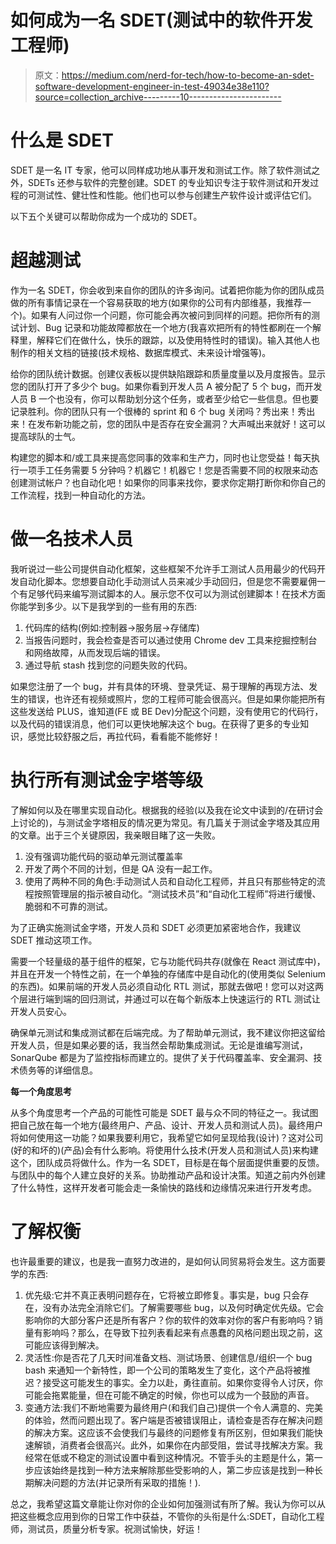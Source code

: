 # 如何成为一名 SDET(测试中的软件开发工程师)

> 原文：<https://medium.com/nerd-for-tech/how-to-become-an-sdet-software-development-engineer-in-test-49034e38e110?source=collection_archive---------10----------------------->

# 什么是 SDET

SDET 是一名 IT 专家，他可以同样成功地从事开发和测试工作。除了软件测试之外，SDETs 还参与软件的完整创建。SDET 的专业知识专注于软件测试和开发过程的可测试性、健壮性和性能。他们也可以参与创建生产软件设计或评估它们。

以下五个关键可以帮助你成为一个成功的 SDET。

# **超越测试**

作为一名 SDET，你会收到来自你的团队的许多询问。试着把你能为你的团队成员做的所有事情记录在一个容易获取的地方(如果你的公司有内部维基，我推荐一个)。如果有人问过你一个问题，你可能会再次被问到同样的问题。把你所有的测试计划、Bug 记录和功能故障都放在一个地方(我喜欢把所有的特性都刷在一个解释里，解释它们在做什么，快乐的跟踪，以及使用特性时的错误)。输入其他人也制作的相关文档的链接(技术规格、数据库模式、未来设计增强等)。

给你的团队统计数据。创建仪表板以提供缺陷跟踪和质量度量以及月度报告。显示您的团队打开了多少个 bug。如果你看到开发人员 A 被分配了 5 个 bug，而开发人员 B 一个也没有，你可以帮助划分这个任务，或者至少给它一些信息。但也要记录胜利。你的团队只有一个很棒的 sprint 和 6 个 bug 关闭吗？秀出来！秀出来！在发布新功能之前，您的团队中是否存在安全漏洞？大声喊出来就好！这可以提高球队的士气。

构建您的脚本和/或工具来提高您同事的效率和生产力，同时也让您受益！每天执行一项手工任务需要 5 分钟吗？机器它！机器它！您是否需要不同的权限来动态创建测试帐户？也自动化吧！如果你的同事来找你，要求你定期打断你和你自己的工作流程，找到一种自动化的方法。

# **做一名技术人员**

我听说过一些公司提供自动化框架，这些框架不允许手工测试人员用最少的代码开发自动化脚本。您想要自动化手动测试人员来减少手动回归，但是您不需要雇佣一个有足够代码来编写测试脚本的人。展示您不仅可以为测试创建脚本！在技术方面你能学到多少。以下是我学到的一些有用的东西:

1.  代码库的结构(例如:控制器->服务层->存储库)
2.  当报告问题时，我会检查是否可以通过使用 Chrome dev 工具来挖掘控制台和网络故障，从而发现后端的错误。
3.  通过导航 stash 找到您的问题失败的代码。

如果您注册了一个 bug，并有具体的环境、登录凭证、易于理解的再现方法、发生的错误，也许还有视频或照片，您的工程师可能会很高兴。但是如果你能把所有这些发送给 PLUS，谁知道(FE 或 BE Dev)分配这个问题，没有使用它的代码行，以及代码的错误消息，他们可以更快地解决这个 bug。在获得了更多的专业知识，感觉比较舒服之后，再拉代码，看看能不能修好！

# 执行所有测试金字塔等级

了解如何以及在哪里实现自动化。根据我的经验(以及我在论文中读到的/在研讨会上讨论的)，与测试金字塔相反的情况更为常见。有几篇关于测试金字塔及其应用的文章。出于三个关键原因，我亲眼目睹了这一失败。

1.  没有强调功能代码的驱动单元测试覆盖率
2.  开发了两个不同的计划，但是 QA 没有一起工作。
3.  使用了两种不同的角色:手动测试人员和自动化工程师，并且只有那些特定的流程按照管理层的指示被自动化。“测试技术员”和“自动化工程师”将进行缓慢、脆弱和不可靠的测试。

为了正确实施测试金字塔，开发人员和 SDET 必须更加紧密地合作，我建议 SDET 推动这项工作。

需要一个轻量级的基于组件的框架，它与功能代码共存(就像在 React 测试库中)，并且在开发一个特性之前，在一个单独的存储库中是自动化的(使用类似 Selenium 的东西)。如果前端的开发人员必须自动化 RTL 测试，那就去做吧！您可以对这两个层进行端到端的回归测试，并通过可以在每个新版本上快速运行的 RTL 测试让开发人员安心。

确保单元测试和集成测试都在后端完成。为了帮助单元测试，我不建议你把这留给开发人员，但是如果必要的话，我当然会帮助集成测试。无论是谁编写测试，SonarQube 都是为了监控指标而建立的。提供了关于代码覆盖率、安全漏洞、技术债务等的详细信息。

**每一个角度思考**

从多个角度思考一个产品的可能性可能是 SDET 最与众不同的特征之一。我试图把自己放在每一个地方(最终用户、产品、设计、开发人员和测试人员)。最终用户将如何使用这一功能？如果我要利用它，我希望它如何呈现给我(设计)？这对公司(好的和坏的)(产品)会有什么影响。将使用什么技术(开发人员和测试人员)来构建这个，团队成员将做什么。作为一名 SDET，目标是在每个层面提供重要的反馈。与团队中的每个人建立良好的关系。协助推动产品和设计决策。知道之前内外创建了什么特性，这样开发者可能会走一条愉快的路线和边缘情况来进行开发考虑。

# 了解权衡

也许最重要的建议，也是我一直努力改进的，是如何认同贸易将会发生。这方面要学的东西:

1.  优先级:它并不真正表明问题存在，它将被立即修复。事实是，bug 只会存在，没有办法完全消除它们。了解需要哪些 bug，以及何时确定优先级。它会影响你的大部分客户还是所有客户？你的软件的效率对你的客户有影响吗？销量有影响吗？那么，在导致下拉列表看起来有点愚蠢的风格问题出现之前，这可能应该得到解决。
2.  灵活性:你是否花了几天时间准备文档、测试场景、创建信息/组织一个 bug bash 来通知一个新特性，即一个公司的策略发生了变化，这个产品将被推迟？接受这可能发生的事实。全力以赴，勇往直前。如果你变得令人讨厌，你可能会拖累能量，但在可能不确定的时候，你也可以成为一个鼓励的声音。
3.  变通方法:我们不断地需要为最终用户(和我们自己)提供一个令人满意的、完美的体验，然而问题出现了。客户端是否被错误阻止，请检查是否存在解决问题的解决方案。这应该不会使我们与最终的问题修复有所区别，但如果我们能快速解锁，消费者会很高兴。此外，如果你在内部受阻，尝试寻找解决方案。我经常在低或不稳定的测试设置中看到这种情况。不管手头的主题是什么，第一步应该始终是找到一种方法来解除那些受影响的人，第二步应该是找到一种长期解决问题的方法(并记录所有采取的措施！).

总之，我希望这篇文章能让你对你的企业如何加强测试有所了解。我认为你可以从把这些概念应用到你的日常工作中获益，不管你的头衔是什么:SDET，自动化工程师，测试员，质量分析专家。祝测试愉快，好运！